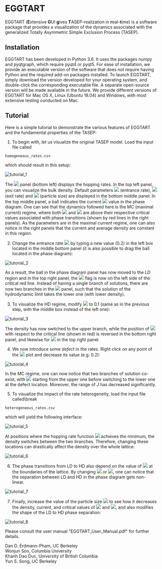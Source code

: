 # EGGTART
EGGTART (**E**xtensive **G**UI **g**ives **T**ASEP-realization in **r**eal-**t**ime) is a software package that provides a visualization of the dynamics associated with the generalized Totally Asymmetric Simple Exclusion Process (TASEP).

## Installation
EGGTART has been developed in Python 3.6. It uses the packages numpy and pyqtgraph, which require pyqt4 or pyqt5. For ease of installation, we provide an executable version of the software that does not require having Python and the required add-on packages installed. To launch EGGTART, simply download the version developed for your operating system, and double-click the corresponding executable file. A separate open-source version will be made available in the future. We provide different versions of EGGTART for Mac OS X, Linux (Ubuntu 18.04) and Windows, with most extensive testing conducted on Mac.

## Tutorial
Here is a simple tutorial to demonstrate the various features of EGGTART and the fundamental properties of the TASEP:

1. To begin with, let us visualize the original TASEP model. Load the input file called 
```
homogeneous_rates.csv
```
which should result in this setup:

![tutorial_1](figures/tutorial_1.png)

The <img src="https://render.githubusercontent.com/render/math?math=\lambda"> panel (bottom left) displays the hopping rates. In the top left panel, you can visualize the bulk density.  Default parameters <img src="https://render.githubusercontent.com/render/math?math=\alpha"> (entrance rate), <img src="https://render.githubusercontent.com/render/math?math=\beta"> (exit rate) and <img src="https://render.githubusercontent.com/render/math?math=\ell"> (particle size) are displayed in the bottom middle panel. In the top middle panel, a ball indicates the current <img src="https://render.githubusercontent.com/render/math?math=(\alpha, \beta)"> value in the phase diagram. One can see that the dynamics followed here is the MC (maximal current) regime, where both <img src="https://render.githubusercontent.com/render/math?math=\alpha"> and <img src="https://render.githubusercontent.com/render/math?math=\beta"> are above their respective critical values associated with phase transitions (shown by red lines in the right panels). As the parameters are in the maximal current regime, one can also notice in the right panels that the current and average density are constant in this region.

2. Change the entrance rate <img src="https://render.githubusercontent.com/render/math?math=\alpha"> by typing a new value (0.2) in the left box located in the middle bottom panel (it is also possible to drag the ball located in the phase diagram):

![tutorial_2](figures/tutorial_2.png)

As a result, the ball in the phase diagram panel has now moved to the _LD_ region and in the top right panel, the <img src="https://render.githubusercontent.com/render/math?math=\alpha"> flag is now on the left side of the critical red line. Instead of having a single branch of solutions, there are now two branches in the <img src="https://render.githubusercontent.com/render/math?math=\rho"> panel, such that the solution of the hydrodynamic limit takes the lower one (with lower density).

3. To visualize the HD regime, modify <img src="https://render.githubusercontent.com/render/math?math=\beta"> to 0.1 (same as in the previous step, with the middle box instead of the left one):

![tutorial_3](figures/tutorial_3.png)

The density has now switched to the upper branch, while the position of <img src="https://render.githubusercontent.com/render/math?math=\beta"> with respect to the critical line (shown in red) is reversed in the bottom right panel, and likewise for <img src="https://render.githubusercontent.com/render/math?math=\alpha"> in the top right panel.

4. We now introduce some _defect_ in the rates. Right click on any point of the <img src="https://render.githubusercontent.com/render/math?math=\lambda"> plot and decrease its value (e.g. 0.2):

![tutorial_4](figures/tutorial_4.png)

In the MC regime, one can now notice that two branches of solution co-exist, with <img src="https://render.githubusercontent.com/render/math?math=\rho"> starting from the upper one before switching to the lower one at the defect location.  Moreover, the range of _J_ has decreased significantly.

5. To visualize the impact of the rate heterogeneity, load the input file called\break 
```
heterogeneous_rates.csv
```
which will yield the following interface:

![tutorial_5](figures/tutorial_5.png)

At positions where the hopping rate function <img src="https://render.githubusercontent.com/render/math?math=\lambda"> achieves the minimum, the density switches between the two branches.  Therefore, changing these locations can drastically affect the density over the whole lattice:

![tutorial_6](figures/tutorial_6.png)

6. The phase transitions from LD to HD also depend on the value of <img src="https://render.githubusercontent.com/render/math?math=\lambda"> at the boundaries of the lattice. By changing <img src="https://render.githubusercontent.com/render/math?math=\lambda(0)"> or <img src="https://render.githubusercontent.com/render/math?math=\lambda(1)">, one can notice that the separation between LD and HD in the phase diagram gets non-linear.

![tutorial_7](figures/tutorial_8.png)

7. Finally, increase the value of the particle size <img src="https://render.githubusercontent.com/render/math?math=\ell"> to see how it decreases the density, current, and critical values of <img src="https://render.githubusercontent.com/render/math?math=\alpha"> and <img src="https://render.githubusercontent.com/render/math?math=\beta">, and also modifies the shape of the LD to HD phase separation:

![tutorial_8](figures/tutorial_9.png)

Please consult the user manual "EGGTART_User_Manual.pdf" for further details.
  
Dan D. Erdmann-Pham, UC Berkeley\
Wonjun Son, Columbia University\
Khanh Dao Duc, University of British Columbia\
Yun S. Song, UC Berkeley
